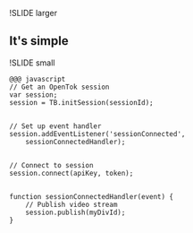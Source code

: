 !SLIDE larger

## It's simple ##

!SLIDE small

	@@@ javascript
	// Get an OpenTok session
	var session;
	session = TB.initSession(sessionId);
	
	
	// Set up event handler
	session.addEventListener('sessionConnected', 
		sessionConnectedHandler);
	
	
	// Connect to session	
	session.connect(apiKey, token);
	
	
	function sessionConnectedHandler(event) {
		// Publish video stream
		session.publish(myDivId);
	}